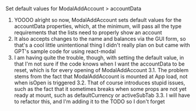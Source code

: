 Set default values for ModalAddAccount > accountData
1. YOOOO alright so now, ModalAddAccount sets default values for the accountData properties, which, at the minimum, will pass all the type requirements that the lists need to properly show an account
2. It also accepts changes to the name and balances via the GUI form, so that's a cool little unintentional thing I didn't really plan on but came with GPT's sample code for using react-modal
3. I am having quite the trouble, though, with setting the default value, in that I'm not sure if the code knows when I want the accountData to be reset, which is for every opening of ModalAddAccount
  3.1. The problem stems from the fact that ModalAddAccount is mounted at App load, not when isOpen is triggered
  3.2. That of course introduces stupid issues, such as the fact that it sometimes breaks when some props are not yet ready at mount, such as defaultCurrency or activeSubTab
  3.3. I will have to refactor this, and I'm adding it to the TODO so I don't forget